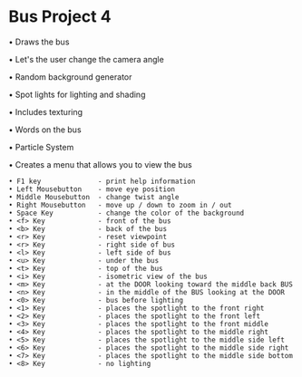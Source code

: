 # Bus Project 4

• Draws the bus

• Let's the user change the camera angle

• Random background generator

• Spot lights for lighting and shading

• Includes texturing

• Words on the bus

• Particle System

• Creates a menu that allows you to view the bus

    • F1 key              - print help information
    • Left Mousebutton    - move eye position
    • Middle Mousebutton  - change twist angle
    • Right Mousebutton   - move up / down to zoom in / out
    • Space Key           - change the color of the background
    • <f> Key             - front of the bus
    • <b> Key             - back of the bus
    • <r> Key             - reset viewpoint
    • <r> Key             - right side of bus
    • <l> Key             - left side of bus
    • <u> Key             - under the bus
    • <t> Key             - top of the bus
    • <i> Key             - isometric view of the bus
    • <m> Key             - at the DOOR looking toward the middle back BUS
    • <n> Key             - in the middle of the BUS looking at the DOOR
    • <0> Key             - bus before lighting
    • <1> Key             - places the spotlight to the front right
    • <2> Key             - places the spotlight to the front left
    • <3> Key             - places the spotlight to the front middle
    • <4> Key             - places the spotlight to the middle right
    • <5> Key             - places the spotlight to the middle side left
    • <6> Key             - places the spotlight to the middle side right
    • <7> Key             - places the spotlight to the middle side bottom
    • <8> Key             - no lighting
    
